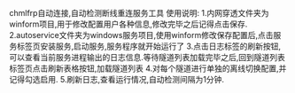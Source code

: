 chmlfrp自动连接,自动检测断线重连服务工具
使用说明:
1.内网穿透文件夹为winform项目,用于修改配置用户各种信息,修改完毕之后记得点击保存.
2.autoservice文件夹为windows服务项目,使用winform修改保存配置后,点击服务标签页安装服务,启动服务,服务程序就开始运行了
3.点击日志标签的刷新按钮,可以查看当前服务进程输出的日志信息.等待隧道列表加载完毕之后,回到隧道列表标签页点击刷新表格按钮,加载隧道列表
4.对每个隧道进行单独的离线切换配置,并记得勾选启用.
5.刷新日志,查看运行情况,自动检测间隔为1分钟.
